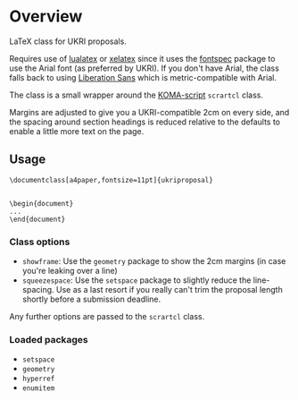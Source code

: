 # Overview

LaTeX class for UKRI proposals.

Requires use of [lualatex](http://www.luatex.org) or
[xelatex](https://tug.org/xetex/) since it uses the
[fontspec](https://ctan.org/pkg/fontspec?lang=en) package to use the
Arial font (as preferred by UKRI). If you don't have Arial, the class
falls back to using [Liberation
Sans](https://en.wikipedia.org/wiki/Liberation_fonts) which is
metric-compatible with Arial.

The class is a small wrapper around the
[KOMA-script](https://komascript.de) `scrartcl` class.

Margins are adjusted to give you a UKRI-compatible 2cm on every side,
and the spacing around section headings is reduced relative to the
defaults to enable a little more text on the page.

## Usage

```
\documentclass[a4paper,fontsize=11pt]{ukriproposal}


\begin{document}
...
\end{document}
```

### Class options

- `showframe`: Use the `geometry` package to show the 2cm margins (in
  case you're leaking over a line)
- `squeezespace`: Use the `setspace` package to slightly reduce the
  line-spacing. Use as a last resort if you really can't trim the
  proposal length shortly before a submission deadline.

Any further options are passed to the `scrartcl` class.

### Loaded packages

- `setspace`
- `geometry`
- `hyperref`
- `enumitem`
